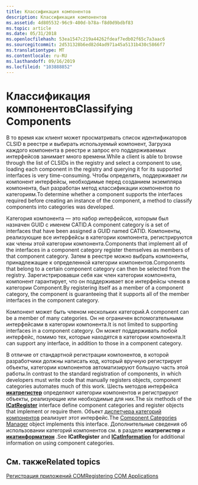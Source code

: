 ```yaml
---
title: Классификация компонентов
description: Классификация компонентов
ms.assetid: 4d805532-96c9-400d-b78a-f8d0d9bdbf83
ms.topic: article
ms.date: 05/31/2018
ms.openlocfilehash: 53ea1547c219a44262fdeaf7edb02f65c7a3aac6
ms.sourcegitcommit: 2d531328b6ed82d4ad971a45a5131b430c5866f7
ms.translationtype: MT
ms.contentlocale: ru-RU
ms.lasthandoff: 09/16/2019
ms.locfileid: "103888852"
---
```

# <a name="classifying-components"></a><span data-ttu-id="6ce34-103">Классификация компонентов</span><span class="sxs-lookup"><span data-stu-id="6ce34-103">Classifying Components</span></span>

<span data-ttu-id="6ce34-104">В то время как клиент может просматривать список идентификаторов CLSID в реестре и выбирать используемый компонент, Загрузка каждого компонента в реестре и запрос его поддерживаемых интерфейсов занимает много времени.</span><span class="sxs-lookup"><span data-stu-id="6ce34-104">While a client is able to browse through the list of CLSIDs in the registry and select a component to use, loading each component in the registry and querying it for its supported interfaces is very time-consuming.</span></span> <span data-ttu-id="6ce34-105">Чтобы определить, поддерживает ли компонент интерфейсы, необходимые перед созданием экземпляра компонента, был разработан метод классификации компонентов по категориям.</span><span class="sxs-lookup"><span data-stu-id="6ce34-105">To determine whether a component supports the interfaces required before creating an instance of the component, a method to classify components into categories was developed.</span></span>

<span data-ttu-id="6ce34-106">Категория компонента — это набор интерфейсов, которым был назначен GUID с именем CATID.</span><span class="sxs-lookup"><span data-stu-id="6ce34-106">A component category is a set of interfaces that have been assigned a GUID named CATID.</span></span> <span data-ttu-id="6ce34-107">Компоненты, реализующие все интерфейсы в категории компонента, регистрируются как члены этой категории компонента.</span><span class="sxs-lookup"><span data-stu-id="6ce34-107">Components that implement all of the interfaces in a component category register themselves as members of that component category.</span></span> <span data-ttu-id="6ce34-108">Затем в реестре можно выбрать компоненты, принадлежащие к определенной категории компонентов.</span><span class="sxs-lookup"><span data-stu-id="6ce34-108">Components that belong to a certain component category can then be selected from the registry.</span></span> <span data-ttu-id="6ce34-109">Зарегистрировавши себя как член категории компонента, компонент гарантирует, что он поддерживает все интерфейсы членов в категории Component.</span><span class="sxs-lookup"><span data-stu-id="6ce34-109">By registering itself as a member of a component category, the component is guaranteeing that it supports all of the member interfaces in the component category.</span></span>

<span data-ttu-id="6ce34-110">Компонент может быть членом нескольких категорий.</span><span class="sxs-lookup"><span data-stu-id="6ce34-110">A component can be a member of many categories.</span></span> <span data-ttu-id="6ce34-111">Он не ограничен вспомогательными интерфейсами в категории компонента.</span><span class="sxs-lookup"><span data-stu-id="6ce34-111">It is not limited to supporting interfaces in a component category.</span></span> <span data-ttu-id="6ce34-112">Он может поддерживать любой интерфейс, помимо тех, которые находятся в категории компонента.</span><span class="sxs-lookup"><span data-stu-id="6ce34-112">It can support any interface, in addition to those in a component category.</span></span>

<span data-ttu-id="6ce34-113">В отличие от стандартной регистрации компонентов, в которой разработчики должны написать код, который вручную регистрирует объекты, категории компонентов автоматизируют большую часть этой работы.</span><span class="sxs-lookup"><span data-stu-id="6ce34-113">In contrast to the standard registration of components, in which developers must write code that manually registers objects, component categories automates much of this work.</span></span> <span data-ttu-id="6ce34-114">Шесть методов интерфейса [**икатрегистер**](/windows/desktop/api/ComCat/nn-comcat-icatregister) определяют категории компонентов и регистрируют объекты, реализующие или необходимые для них.</span><span class="sxs-lookup"><span data-stu-id="6ce34-114">The six methods of the [**ICatRegister**](/windows/desktop/api/ComCat/nn-comcat-icatregister) interface define component categories and register objects that implement or require them.</span></span> <span data-ttu-id="6ce34-115">Объект [диспетчера категорий компонентов](the-component-categories-manager.md) реализует этот интерфейс.</span><span class="sxs-lookup"><span data-stu-id="6ce34-115">The [Component Categories Manager](the-component-categories-manager.md) object implements this interface.</span></span> <span data-ttu-id="6ce34-116">Дополнительные сведения об использовании категорий компонентов см. в разделе **икатрегистер** и [**икатинформатион**](/windows/desktop/api/ComCat/nn-comcat-icatinformation) .</span><span class="sxs-lookup"><span data-stu-id="6ce34-116">See **ICatRegister** and [**ICatInformation**](/windows/desktop/api/ComCat/nn-comcat-icatinformation) for additional information on using component categories.</span></span>

## <a name="related-topics"></a><span data-ttu-id="6ce34-117">См. также</span><span class="sxs-lookup"><span data-stu-id="6ce34-117">Related topics</span></span>

<dl> <dt>

[<span data-ttu-id="6ce34-118">Регистрация приложений COM</span><span class="sxs-lookup"><span data-stu-id="6ce34-118">Registering COM Applications</span></span>](registering-com-applications.md)
</dt> </dl>

 

 




